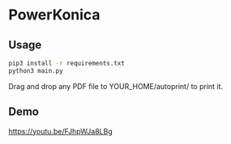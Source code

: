 # PowerKonica

## Usage

```bash
pip3 install -r requirements.txt
python3 main.py
```

Drag and drop any PDF file to YOUR_HOME/autoprint/ to print it.

## Demo

https://youtu.be/FJhpWJa8LBg
